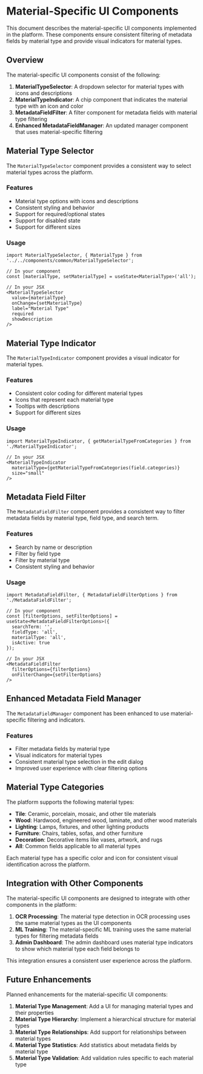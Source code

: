 # Material-Specific UI Components

This document describes the material-specific UI components implemented in the platform. These components ensure consistent filtering of metadata fields by material type and provide visual indicators for material types.

## Overview

The material-specific UI components consist of the following:

1. **MaterialTypeSelector**: A dropdown selector for material types with icons and descriptions
2. **MaterialTypeIndicator**: A chip component that indicates the material type with an icon and color
3. **MetadataFieldFilter**: A filter component for metadata fields with material type filtering
4. **Enhanced MetadataFieldManager**: An updated manager component that uses material-specific filtering

## Material Type Selector

The `MaterialTypeSelector` component provides a consistent way to select material types across the platform.

### Features

- Material type options with icons and descriptions
- Consistent styling and behavior
- Support for required/optional states
- Support for disabled state
- Support for different sizes

### Usage

```tsx
import MaterialTypeSelector, { MaterialType } from '../../components/common/MaterialTypeSelector';

// In your component
const [materialType, setMaterialType] = useState<MaterialType>('all');

// In your JSX
<MaterialTypeSelector
  value={materialType}
  onChange={setMaterialType}
  label="Material Type"
  required
  showDescription
/>
```

## Material Type Indicator

The `MaterialTypeIndicator` component provides a visual indicator for material types.

### Features

- Consistent color coding for different material types
- Icons that represent each material type
- Tooltips with descriptions
- Support for different sizes

### Usage

```tsx
import MaterialTypeIndicator, { getMaterialTypeFromCategories } from './MaterialTypeIndicator';

// In your JSX
<MaterialTypeIndicator
  materialType={getMaterialTypeFromCategories(field.categories)}
  size="small"
/>
```

## Metadata Field Filter

The `MetadataFieldFilter` component provides a consistent way to filter metadata fields by material type, field type, and search term.

### Features

- Search by name or description
- Filter by field type
- Filter by material type
- Consistent styling and behavior

### Usage

```tsx
import MetadataFieldFilter, { MetadataFieldFilterOptions } from './MetadataFieldFilter';

// In your component
const [filterOptions, setFilterOptions] = useState<MetadataFieldFilterOptions>({
  searchTerm: '',
  fieldType: 'all',
  materialType: 'all',
  isActive: true
});

// In your JSX
<MetadataFieldFilter
  filterOptions={filterOptions}
  onFilterChange={setFilterOptions}
/>
```

## Enhanced Metadata Field Manager

The `MetadataFieldManager` component has been enhanced to use material-specific filtering and indicators.

### Features

- Filter metadata fields by material type
- Visual indicators for material types
- Consistent material type selection in the edit dialog
- Improved user experience with clear filtering options

## Material Type Categories

The platform supports the following material types:

- **Tile**: Ceramic, porcelain, mosaic, and other tile materials
- **Wood**: Hardwood, engineered wood, laminate, and other wood materials
- **Lighting**: Lamps, fixtures, and other lighting products
- **Furniture**: Chairs, tables, sofas, and other furniture
- **Decoration**: Decorative items like vases, artwork, and rugs
- **All**: Common fields applicable to all material types

Each material type has a specific color and icon for consistent visual identification across the platform.

## Integration with Other Components

The material-specific UI components are designed to integrate with other components in the platform:

1. **OCR Processing**: The material type detection in OCR processing uses the same material types as the UI components
2. **ML Training**: The material-specific ML training uses the same material types for filtering metadata fields
3. **Admin Dashboard**: The admin dashboard uses material type indicators to show which material type each field belongs to

This integration ensures a consistent user experience across the platform.

## Future Enhancements

Planned enhancements for the material-specific UI components:

1. **Material Type Management**: Add a UI for managing material types and their properties
2. **Material Type Hierarchy**: Implement a hierarchical structure for material types
3. **Material Type Relationships**: Add support for relationships between material types
4. **Material Type Statistics**: Add statistics about metadata fields by material type
5. **Material Type Validation**: Add validation rules specific to each material type
